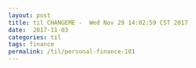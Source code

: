 ```yaml
---
layout: post
title: til CHANGEME -  Wed Nov 29 14:02:59 CST 2017
date:  2017-11-03
categories: til
tags: finance
permalink: /til/personal-finance-101
---
```

